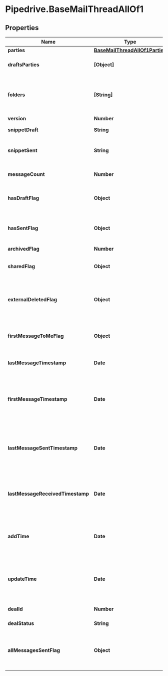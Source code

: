 # Pipedrive.BaseMailThreadAllOf1

## Properties

Name | Type | Description | Notes
------------ | ------------- | ------------- | -------------
**parties** | [**BaseMailThreadAllOf1Parties**](BaseMailThreadAllOf1Parties.md) |  | [optional] 
**draftsParties** | **[Object]** | Parties of the drafted mail thread | [optional] 
**folders** | **[String]** | Folders in which messages from thread are being stored | [optional] 
**version** | **Number** | Version | [optional] 
**snippetDraft** | **String** | A snippet from a draft | [optional] 
**snippetSent** | **String** | A snippet from a message sent | [optional] 
**messageCount** | **Number** | An amount of messages | [optional] 
**hasDraftFlag** | **Object** | Whether the mail thread has any drafts | [optional] 
**hasSentFlag** | **Object** | Whether the mail thread has messages sent | [optional] 
**archivedFlag** | **Number** |  | [optional] 
**sharedFlag** | **Object** | Whether the mail thread is shared | [optional] 
**externalDeletedFlag** | **Object** | Whether the mail thread has been deleted externally | [optional] 
**firstMessageToMeFlag** | **Object** | Whether the mail thread was initialized by others | [optional] 
**lastMessageTimestamp** | **Date** | Last message timestamp | [optional] 
**firstMessageTimestamp** | **Date** | The time when the mail thread has had the first message received or created | [optional] 
**lastMessageSentTimestamp** | **Date** | The last time when the mail thread has had a message sent | [optional] 
**lastMessageReceivedTimestamp** | **Date** | The last time when the mail thread has had a message received | [optional] 
**addTime** | **Date** | The time when the mail thread was inserted to database | [optional] 
**updateTime** | **Date** | The time when the mail thread was updated in database received | [optional] 
**dealId** | **Number** | ID of the deal | [optional] 
**dealStatus** | **String** | Status of the deal | [optional] 
**allMessagesSentFlag** | **Object** | Whether all the mail thread messages have been sent | [optional] 


